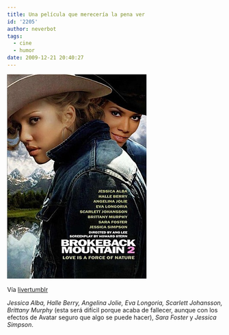 ```yaml
---
title: Una película que merecería la pena ver
id: '2205'
author: neverbot
tags:
  - cine
  - humor
date: 2009-12-21 20:40:27
---
```


![200912212038.jpg](./una-pelicula-que-mereceria-la-pena-ver/200912212038.jpg)

Vía [livertumblr](http://livercake.tumblr.com/post/288974653/a-sequel-worth-watching-xteban-o)  

_Jessica Alba, Halle Berry, Angelina Jolie, Eva Longoria, Scarlett Johansson, Brittany Murphy_ (esta será difícil porque acaba de fallecer, aunque con los efectos de Avatar seguro que algo se puede hacer), _Sara Foster_ y _Jessica Simpson_.